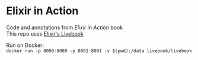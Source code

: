 # Elixir in Action

Code and annotations from _Elixir in Action_ book        
This repo uses [Elixir's Livebook](https://github.com/livebook-dev/livebook)

Run on Docker:             
`docker run -p 8080:8080 -p 8081:8081 -v $(pwd):/data livebook/livebook`
